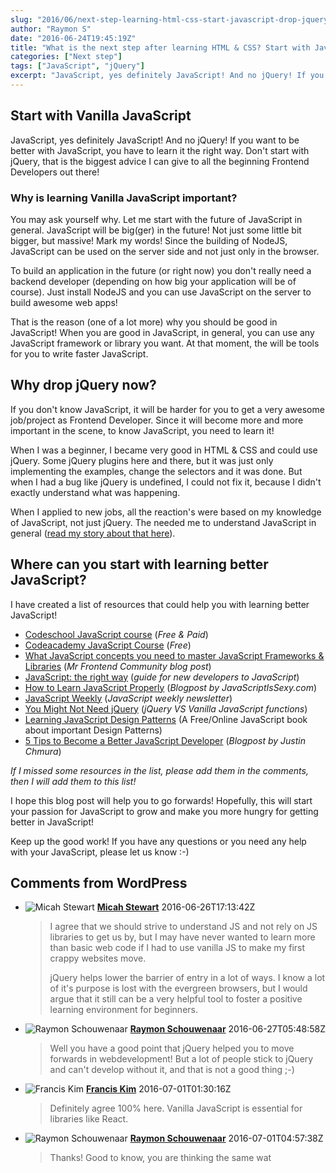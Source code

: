 ```yaml
---
slug: "2016/06/next-step-learning-html-css-start-javascript-drop-jquery/"
author: "Raymon S"
date: "2016-06-24T19:45:19Z"
title: "What is the next step after learning HTML & CSS? Start with JavaScript, drop jQuery!"
categories: ["Next step"]
tags: ["JavaScript", "jQuery"]
excerpt: "JavaScript, yes definitely JavaScript! And no jQuery! If you want to be better with JavaScript, you..."
---
```


## Start with Vanilla JavaScript

JavaScript, yes definitely JavaScript! And no jQuery! If you want to be better with JavaScript, you have to learn it the right way. Don't start with jQuery, that is the biggest advice I can give to all the beginning Frontend Developers out there!

### Why is learning Vanilla JavaScript important?

You may ask yourself why. Let me start with the future of JavaScript in general. JavaScript will be big(ger) in the future! Not just some little bit bigger, but massive! Mark my words! Since the building of NodeJS, JavaScript can be used on the server side and not just only in the browser.

To build an application in the future (or right now) you don't really need a backend developer (depending on how big your application will be of course). Just install NodeJS and you can use JavaScript on the server to build awesome web apps!

That is the reason (one of a lot more) why you should be good in JavaScript! When you are good in JavaScript, in general, you can use any JavaScript framework or library you want. At that moment, the will be tools for you to write faster JavaScript.

## Why drop jQuery now?

If you don't know JavaScript, it will be harder for you to get a very awesome job/project as Frontend Developer. Since it will become more and more important in the scene, to know JavaScript, you need to learn it!

When I was a beginner, I became very good in HTML & CSS and could use jQuery. Some jQuery plugins here and there, but it was just only implementing the examples, change the selectors and it was done. But when I had a bug like jQuery is undefined, I could not fix it, because I didn't exactly understand what was happening.

When I applied to new jobs, all the reaction's were based on my knowledge of JavaScript, not just jQuery. The needed me to understand JavaScript in general ([read my story about that here](http://www.raymonschouwenaar.nl/junior-frontend-developer-needed-mentor-coach/)).

## Where can you start with learning better JavaScript?

I have created a list of resources that could help you with learning better JavaScript!

* [Codeschool JavaScript course](https://www.codeschool.com/learn/javascript) (_Free & Paid_)
* [Codeacademy JavaScript Course](https://www.codecademy.com/learn/javascript) (_Free_)
* [What JavaScript concepts you need to master JavaScript Frameworks & Libraries](http://blog.mrfrontend.org/2016/04/javascript-concepts-need-master-javascript-frameworks-libraries/) (_Mr Frontend Community blog post_)
* [JavaScript: the right way](http://jstherightway.org/) (_guide for new developers to JavaScript_)
* [How to Learn JavaScript Properly](http://javascriptissexy.com/how-to-learn-javascript-properly/) (_Blogpost by JavaScriptIsSexy.com_)
* [JavaScript Weekly](http://javascriptweekly.com/) (_JavaScript weekly newsletter_)
* [You Might Not Need jQuery](http://youmightnotneedjquery.com/) (_jQuery VS Vanilla JavaScript functions_)
* [Learning JavaScript Design Patterns](https://addyosmani.com/resources/essentialjsdesignpatterns/book/) (A Free/Online JavaScript book about important Design Patterns)
* [5 Tips to Become a Better JavaScript Developer](http://justinchmura.com/2014/08/20/become-a-better-javascript-developer/) (_Blogpost by Justin Chmura_)

_If I missed some resources in the list, please add them in the comments, then I will add them to this list!_

I hope this blog post will help you to go forwards! Hopefully, this will start your passion for JavaScript to grow and make you more hungry for getting better in JavaScript!

Keep up the good work! If you have any questions or you need any help with your JavaScript, please let us know :-)

## Comments from WordPress

* ![Micah Stewart](https://www.gravatar.com/avatar/5e68e8c7aa10ee53883f8742090e479b?d=identicon) **[Micah Stewart](https://plus.google.com/+MicahStewartcodes)** 2016-06-26T17:13:42Z
  > I agree that we should strive to understand JS and not rely on JS libraries to get us by, but I may have never wanted to learn more than basic web code if I had to use vanilla JS to make my first crappy websites move. 
  > 
  > 
  > 
  > jQuery helps lower the barrier of entry in a lot of ways. I know a lot of it's purpose is lost with the evergreen browsers, but I would argue that it still can be a very helpful tool to foster a positive learning environment for beginners.
* ![Raymon Schouwenaar](https://www.gravatar.com/avatar/4db35d87bbd24ec55769e066c4b5ff33?d=identicon) **[Raymon Schouwenaar](http://www.raymonschouwenaar.nl)** 2016-06-27T05:48:58Z
  > Well you have a good point that jQuery helped you to move forwards in webdevelopment! But a lot of people stick to jQuery and can't develop without it, and that is not a good thing ;-)
* ![Francis Kim](https://www.gravatar.com/avatar/8d9aba79be37c3e972c9d572ee7dc66b?d=identicon) **[Francis Kim](https://franciskim.co)** 2016-07-01T01:30:16Z
  > Definitely agree 100% here. Vanilla JavaScript is essential for libraries like React.
* ![Raymon Schouwenaar](https://www.gravatar.com/avatar/4db35d87bbd24ec55769e066c4b5ff33?d=identicon) **[Raymon Schouwenaar](http://www.raymonschouwenaar.nl)** 2016-07-01T04:57:38Z
  > Thanks! Good to know, you are thinking the same wat 
